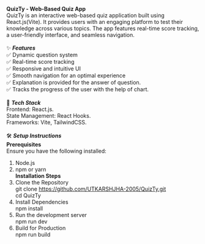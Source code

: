 **QuizTy - Web-Based Quiz App** <br/>
QuizTy is an interactive web-based quiz application built using React.js(Vite). It provides users with an engaging platform to test their knowledge across various topics. The app features real-time score tracking, a user-friendly interface, and seamless navigation.<br/>
<br/>
✨ ***Features***<br/>
✅ Dynamic question system<br/>
✅ Real-time score tracking<br/>
✅ Responsive and intuitive UI<br/>
✅ Smooth navigation for an optimal experience<br/>
✅ Explanation is provided for the answer of question.<br/>
✅ Tracks the progress of the user with the help of chart.<br/>
<br/>
🚀 ***Tech Stack***<br/>
Frontend: React.js.<br/>
State Management: React Hooks.<br/>
Frameworks: Vite, TailwindCSS.<br/>
<br/>
🛠️ ***Setup Instructions***<br/>
**Prerequisites**<br/>
Ensure you have the following installed:<br/>
1) Node.js<br/>
2) npm or yarn<br/>
**Installation Steps**<br/>
1) Clone the Repository<br/>
git clone https://github.com/UTKARSHJHA-2005/QuizTy.git<br/>
cd QuizTy<br/>
2) Install Dependencies<br/>
npm install <br/>
3) Run the development server <br/>
npm run dev <br/>
4) Build for Production <br/>
npm run build <br/>
